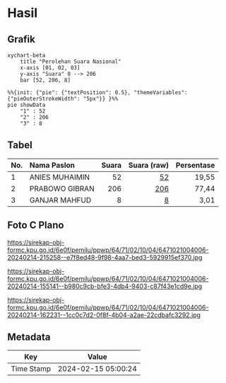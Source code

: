 # Hasil

## Grafik

```mermaid
xychart-beta
    title "Perolehan Suara Nasional"
    x-axis [01, 02, 03]
    y-axis "Suara" 0 --> 206
    bar [52, 206, 8]
```

```mermaid
%%{init: {"pie": {"textPosition": 0.5}, "themeVariables": {"pieOuterStrokeWidth": "5px"}} }%%
pie showData
    "1" : 52
    "2" : 206
    "3" : 8
```

## Tabel

| No. | Nama Paslon    | Suara | Suara (raw) | Persentase |
|:--- |:-------------- | -----:| -----------:| ----------:|
| 1   | ANIES MUHAIMIN | 52    | [52][p-1]   | 19,55      |
| 2   | PRABOWO GIBRAN | 206   | [206][p-2]  | 77,44      |
| 3   | GANJAR MAHFUD  | 8     | [8][p-3]    | 3,01       |


[p-1]: https://github.com/gigit-pemilu/pemilu-2024/blob/main/pilpres/hitung-suara/sub/64-kalimantan-timur/sub/71-kota-balikpapan/sub/02-balikpapan-barat/sub/1004-kariangau/sub/006-tps/sub/paslon-1.txt
[p-2]: https://github.com/gigit-pemilu/pemilu-2024/blob/main/pilpres/hitung-suara/sub/64-kalimantan-timur/sub/71-kota-balikpapan/sub/02-balikpapan-barat/sub/1004-kariangau/sub/006-tps/sub/paslon-2.txt
[p-3]: https://github.com/gigit-pemilu/pemilu-2024/blob/main/pilpres/hitung-suara/sub/64-kalimantan-timur/sub/71-kota-balikpapan/sub/02-balikpapan-barat/sub/1004-kariangau/sub/006-tps/sub/paslon-3.txt

## Foto C Plano

https://sirekap-obj-formc.kpu.go.id/6e0f/pemilu/ppwp/64/71/02/10/04/6471021004006-20240214-215258--e7f8ed48-9f98-4aa7-bed3-5929915ef370.jpg

https://sirekap-obj-formc.kpu.go.id/6e0f/pemilu/ppwp/64/71/02/10/04/6471021004006-20240214-155141--b980c9cb-bfe3-4db4-9403-c87f43e1cd9e.jpg

https://sirekap-obj-formc.kpu.go.id/6e0f/pemilu/ppwp/64/71/02/10/04/6471021004006-20240214-162231--1cc0c7d2-0f8f-4b04-a2ae-22cdbafc3292.jpg


## Metadata

| Key        | Value               |
| ---------- | ------------------- |
| Time Stamp | 2024-02-15 05:00:24 |



